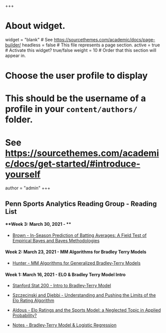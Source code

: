 +++
# About widget.
widget = "blank"  # See https://sourcethemes.com/academic/docs/page-builder/
headless = false  # This file represents a page section.
active = true  # Activate this widget? true/false
weight = 10  # Order that this section will appear in.

# Choose the user profile to display
# This should be the username of a profile in your `content/authors/` folder.
# See https://sourcethemes.com/academic/docs/get-started/#introduce-yourself
author = "admin"
+++

## Penn Sports Analytics Reading Group - Reading List

#### **Week 3: March 30, 2021 - **

* [Brown - In-Season Prediction of Batting Averages: A Field Test of Empirical Bayes and Bayes Methodologies](/pdf/sports_analytics_2021s/3A.pdf)

#### **Week 2: March 23, 2021 - MM Algorithms for Bradley Terry Models**

* [Hunter - MM Algorithms for Generalized Bradley-Terry Models](/pdf/sports_analytics_2021s/2A.pdf)

#### **Week 1: March 16, 2021 - ELO & Bradley Terry Model Intro**

* [Stanford Stat 200 - Intro to Bradley-Terry Model](/pdf/sports_analytics_2021s/1A.pdf)

* [Szczecinski and Djebbi - Understanding and Pushing the Limits of the Elo
Rating Algorithm](/pdf/sports_analytics_2021s/1B.pdf)

* [Aldous - Elo Ratings and the Sports Model: a Neglected Topic in Applied Probability?](/pdf/sports_analytics_2021s/1C.pdf)

* [Notes - Bradley-Terry Model & Logistic Regression](/pdf/sports_analytics_2021s/1D.pdf)




